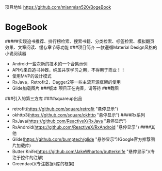 项目地址  https://github.com/mianmian520/BogeBook
# BogeBook
#####实现追书推荐、排行榜检索、搜索书籍、分类检索、标签检索、模拟翻页效果、文章阅读、缓存章节等功能
###项目简介
一款遵循Material Design风格的小说阅读器
* Android一些次新的技术的一个合集示例
* API均来自追书神器，纯属共享学习之用，不得用于商业！！
* 使用MVP的设计模式
* RxJava，Retrofit2，Dagger2等一些主流开源框架的使用
* Glide加载图片
###版本
项目正在完善，请等待
###截图

###引入的第三方库
####squareup出品
* retrofit(https://github.com/square/retrofit "悬停显示")
* okhttp3(https://github.com/square/okhttp "悬停显示")
####Rx系列
* RxJava(https://github.com/ReactiveX/RxJava "悬停显示")
* RxAndroid(https://github.com/ReactiveX/RxAndroid "悬停显示")
####其他
* Glide(https://github.com/bumptech/glide "悬停显示")(Google官方推荐图片加载库)
* Butter Knife(https://github.com/JakeWharton/butterknife "悬停显示")(专注于控件的注解)
* Greendao()(专注数据k库的框架)
